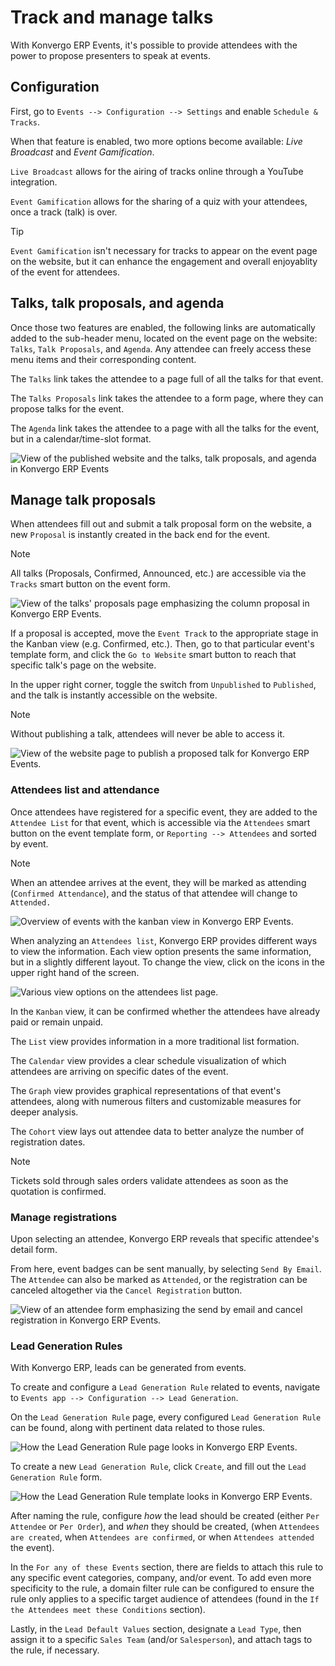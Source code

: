 # Track and manage talks

With Konvergo ERP Events, it's possible to provide attendees with the power to
propose presenters to speak at events.

## Configuration

First, go to `Events --> Configuration --> Settings` and enable
`Schedule &
Tracks`.

When that feature is enabled, two more options become available: *Live
Broadcast* and *Event Gamification*.

`Live Broadcast` allows for the airing of tracks online through a
YouTube integration.

`Event Gamification` allows for the sharing of a quiz with your
attendees, once a track (talk) is over.

> [!TIP]
> `Event Gamification` isn't necessary for tracks to appear on the event
> page on the website, but it can enhance the engagement and overall
> enjoyablity of the event for attendees.

## Talks, talk proposals, and agenda

Once those two features are enabled, the following links are
automatically added to the sub-header menu, located on the event page on
the website: `Talks`, `Talk Proposals`, and `Agenda`. Any attendee can
freely access these menu items and their corresponding content.

The `Talks` link takes the attendee to a page full of all the talks for
that event.

The `Talks Proposals` link takes the attendee to a form page, where they
can propose talks for the event.

The `Agenda` link takes the attendee to a page with all the talks for
the event, but in a calendar/time-slot format.

<img src="track_manage_talks/events-talk-proposal-header.png"
class="align-center"
alt="View of the published website and the talks, talk proposals, and agenda in Konvergo ERP Events" />

## Manage talk proposals

When attendees fill out and submit a talk proposal form on the website,
a new `Proposal` is instantly created in the back end for the event.

> [!NOTE]
> All talks (Proposals, Confirmed, Announced, etc.) are accessible via
> the `Tracks` smart button on the event form.

<img src="track_manage_talks/events-tracks-kanban.png"
class="align-center"
alt="View of the talks&#39; proposals page emphasizing the column proposal in Konvergo ERP Events." />

If a proposal is accepted, move the `Event Track` to the appropriate
stage in the Kanban view (e.g. <span class="title-ref">Confirmed</span>,
etc.). Then, go to that particular event's template form, and click the
`Go to Website` smart button to reach that specific talk's page on the
website.

In the upper right corner, toggle the switch from `Unpublished` to
`Published`, and the talk is instantly accessible on the website.

> [!NOTE]
> Without publishing a talk, attendees will never be able to access it.

<img src="track_manage_talks/events-tracks-publish.png"
class="align-center"
alt="View of the website page to publish a proposed talk for Konvergo ERP Events." />

### Attendees list and attendance

Once attendees have registered for a specific event, they are added to
the `Attendee List` for that event, which is accessible via the
`Attendees` smart button on the event template form, or
`Reporting --> Attendees` and sorted by event.

> [!NOTE]
> When an attendee arrives at the event, they will be marked as
> attending (`Confirmed
> Attendance`), and the status of that attendee will change to
> `Attended.`

<img src="track_manage_talks/events-attendees-smartbutton.png"
class="align-center"
alt="Overview of events with the kanban view in Konvergo ERP Events." />

When analyzing an `Attendees list`, Konvergo ERP provides different ways to view
the information. Each view option presents the same information, but in
a slightly different layout. To change the view, click on the icons in
the upper right hand of the screen.

<img src="track_manage_talks/events-attendees-view-options.png"
class="align-center"
alt="Various view options on the attendees list page." />

In the `Kanban` view, it can be confirmed whether the attendees have
already paid or remain unpaid.

The `List` view provides information in a more traditional list
formation.

The `Calendar` view provides a clear schedule visualization of which
attendees are arriving on specific dates of the event.

The `Graph` view provides graphical representations of that event's
attendees, along with numerous filters and customizable measures for
deeper analysis.

The `Cohort` view lays out attendee data to better analyze the number of
registration dates.

> [!NOTE]
> Tickets sold through sales orders validate attendees as soon as the
> quotation is confirmed.

### Manage registrations

Upon selecting an attendee, Konvergo ERP reveals that specific attendee's detail
form.

From here, event badges can be sent manually, by selecting
`Send By Email`. The `Attendee` can also be marked as `Attended`, or the
registration can be canceled altogether via the `Cancel Registration`
button.

<img src="track_manage_talks/events-send-email-button.png"
class="align-center"
alt="View of an attendee form emphasizing the send by email and cancel registration in Konvergo ERP
Events." />

### Lead Generation Rules

With Konvergo ERP, leads can be generated from events.

To create and configure a `Lead Generation Rule` related to events,
navigate to `Events app --> Configuration --> Lead Generation`.

On the `Lead Generation Rule` page, every configured
`Lead Generation Rule` can be found, along with pertinent data related
to those rules.

<img src="track_manage_talks/events-lead-generation-rule-page.png"
class="align-center"
alt="How the Lead Generation Rule page looks in Konvergo ERP Events." />

To create a new `Lead Generation Rule`, click `Create`, and fill out the
`Lead Generation Rule` form.

<img src="track_manage_talks/events-lead-generation-rule-template.png"
class="align-center"
alt="How the Lead Generation Rule template looks in Konvergo ERP Events." />

After naming the rule, configure *how* the lead should be created
(either `Per Attendee` or `Per Order`), and *when* they should be
created, (when `Attendees are created`, when `Attendees are confirmed`,
or when `Attendees attended` the event).

In the `For any of these Events` section, there are fields to attach
this rule to any specific event categories, company, and/or event. To
add even more specificity to the rule, a domain filter rule can be
configured to ensure the rule only applies to a specific target audience
of attendees (found in the `If the Attendees meet these Conditions`
section).

Lastly, in the `Lead Default Values` section, designate a `Lead Type`,
then assign it to a specific `Sales Team` (and/or `Salesperson`), and
attach tags to the rule, if necessary.
